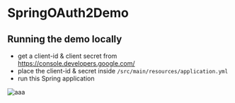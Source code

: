 # SpringOAuth2Demo

## Running the demo locally
* get a client-id & client secret from https://console.developers.google.com/
* place the client-id & secret inside `/src/main/resources/application.yml`
* run this Spring application







![aaa](https://user-images.githubusercontent.com/81759205/117774481-d9aff700-b239-11eb-9313-8240c379a008.png)





